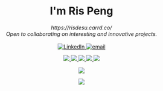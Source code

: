 <h1 align="center">I'm Ris Peng</h1>

<p align="center">
    <i>
        https://risdesu.carrd.co/<br>
        Open to collaborating on interesting and innovative projects.<br>
    </i><br>
    <a href="https://www.linkedin.com/in/rispng">
        <img src="https://img.shields.io/badge/LinkedIn-blue?style=flat-square&logo=linkedin" alt="LinkedIn">
    </a>
    <a href="mailto:farisinq@gmail.com">
        <img src="https://img.shields.io/badge/Email-blue?style=flat-square&logo=gmail&logoColor=white" alt="email">
    </a>
</p>

<p align="center">
  <a href="https://github.com/RisPNG">
    <img src="http://github-profile-summary-cards.vercel.app/api/cards/profile-details?username=RisPNG&theme=transparent" />
  </a>
  <a href="https://github.com/RisPNG">
    <img src="https://github-readme-streak-stats.herokuapp.com/?user=RisPNG&hide_border=true&card_width=338&theme=transparent" />
  </a>
  <a href="https://github.com/RisPNG">
    <img src="http://github-profile-summary-cards.vercel.app/api/cards/stats?username=RisPNG&theme=transparent" />
      <img src="https://github-readme-stats.vercel.app/api/top-langs/?username=RisPNG&theme=transparent&hide_progress=true&hide_border=true" />
      <img src="https://github-readme-stats.vercel.app/api?username=RisPNG&show_icons=true&theme=transparent&include_all_commits=true&rank_icon=github&show=reviews,discussions_started,discussions_answered,prs_merged,prs_merged_percentage&hide_border=true" />
  </a>
</p>

<p align="center">
  <a href="https://github.com/RisPNG">
    <img src="https://komarev.com/ghpvc/?username=RisPNG&color=blue&style=flat)" />
  </a>
</p>
<p align="center">
    <a  href="https://github.com/RisPNG">
        <img src="https://count.getloli.com/get/@@RisPNG?theme=rule34" />
    </a>
</p>

